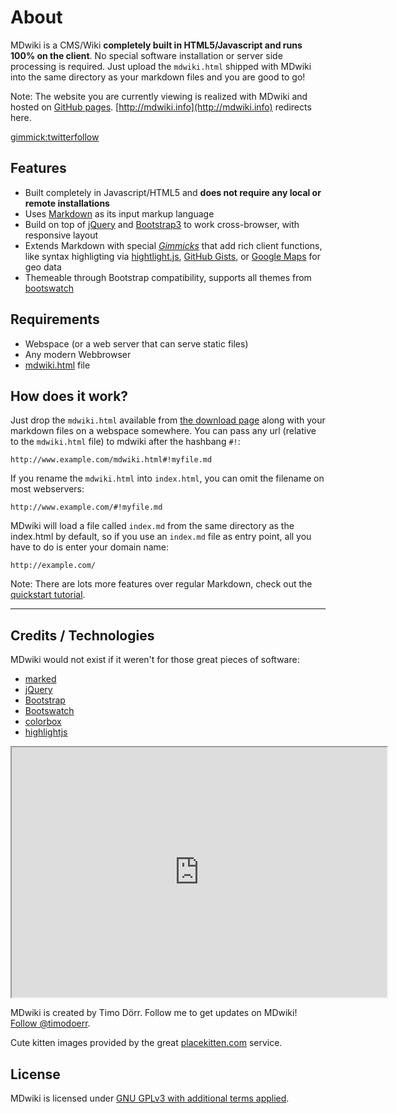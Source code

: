 About
=====

MDwiki is a CMS/Wiki __completely built in HTML5/Javascript and runs 100% on the client__. No special software installation or server side processing is required. Just upload the `mdwiki.html` shipped with MDwiki into the same directory as your markdown files and you are good to go!

Note: The website you are currently viewing is realized with MDwiki and hosted on [GitHub pages](http://pages.github.com/). [http://mdwiki.info](http://mdwiki.info) redirects here.

[gimmick:twitterfollow](timodoerr)

Features
--------

  * Built completely in Javascript/HTML5 and __does not require any local or remote installations__
  * Uses [Markdown][markdown] as its input markup language
  * Build on top of [jQuery][jQuery] and [Bootstrap3][bootstrap] to work cross-browser, with responsive layout
  * Extends Markdown with special [_Gimmicks_][gimmicks] that add rich client functions, like syntax highligting via [hightlight.js][highlightjs], [GitHub Gists][gists], or [Google Maps][maps] for geo data
  * Themeable through Bootstrap compatibility, supports all themes from [bootswatch](http://www.bootswatch.com)


Requirements
------------

* Webspace (or a web server that can serve static files)
* Any modern Webbrowser
* [mdwiki.html][download] file

How does it work?
-----------------

Just drop the `mdwiki.html` available from [the download page][download] along with your markdown files on a webspace somewhere. You can pass any url (relative to the `mdwiki.html` file) to mdwiki after the hashbang `#!`:

    http://www.example.com/mdwiki.html#!myfile.md

If you rename the `mdwiki.html` into `index.html`, you can omit the filename on most webservers:

    http://www.example.com/#!myfile.md

MDwiki will load a file called `index.md` from the same directory as the index.html by default, so if you use an `index.md` file as entry point, all you have to do is enter your domain name:

    http://example.com/

Note: There are lots more features over regular Markdown, check out the [quickstart tutorial][quickstart].

- - - -

Credits / Technologies
----------------------

MDwiki would not exist if it weren't for those great pieces of software:

  * [marked][marked]
  * [jQuery][jQuery]
  * [Bootstrap][bootstrap]
  * [Bootswatch][bootswatch]
  * [colorbox][colorbox]
  * [highlightjs][highlightjs]


<iframe src="http://bl.ocks.org/mbostock/raw/4061502/0a200ddf998aa75dfdb1ff32e16b680a15e5cb01/" marginwidth="0" marginheight="0" scrolling="no" width="600" height="400"></iframe>



MDwiki is created by Timo Dörr. Follow me to get updates on MDwiki! [Follow @timodoerr](http://www.twitter.com/timodoerr).

Cute kitten images provided by the great [placekitten.com] service.

  [download]: download.md
  [quickstart]: quickstart.md
  [gimmicks]: gimmicks.md

  [markdown]: http://daringfireball.net/projects/markdown/
  [jQuery]: http://www.jquery.org
  [bootstrap]: http://www.getbootstrap.com
  [bootswatch]: http://www.bootswatch.com
  [marked]: https://github.com/chjj/marked
  [colorbox]: http://www.jacklmoore.com/colorbox/
  [gists]: https://gist.github.com/
  [maps]: http://maps.google.com/
  [highlightjs]: http://softwaremaniacs.org/soft/highlight/en/‎
  [placekitten.com]: http://www.placekitten.com/

License
-------

MDwiki is licensed under [GNU GPLv3 with additional terms applied][license].

  [license]: https://github.com/Dynalon/mdwiki/blob/master/LICENSE.txt

